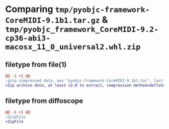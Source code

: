 # Comparing `tmp/pyobjc-framework-CoreMIDI-9.1b1.tar.gz` & `tmp/pyobjc_framework_CoreMIDI-9.2-cp36-abi3-macosx_11_0_universal2.whl.zip`

## filetype from file(1)

```diff
@@ -1 +1 @@
-gzip compressed data, was "pyobjc-framework-CoreMIDI-9.1b1.tar", last modified: Sun Mar 26 11:20:50 2023, max compression
+Zip archive data, at least v2.0 to extract, compression method=deflate
```

## filetype from diffoscope

```diff
@@ -1 +1 @@
-GzipFile
+ZipFile
```


